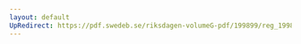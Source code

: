 ```yaml
---
layout: default
UpRedirect: https://pdf.swedeb.se/riksdagen-volumeG-pdf/199899/reg_199899/reg_199899_0049.pdf
---
```

